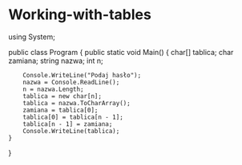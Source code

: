 # Working-with-tables

﻿using System;

public class Program
{
    public static void Main()
    {
        char[] tablica;
        char zamiana;
        string nazwa;
        int n;

        Console.WriteLine("Podaj hasło");
        nazwa = Console.ReadLine();
        n = nazwa.Length;
        tablica = new char[n];
        tablica = nazwa.ToCharArray();
        zamiana = tablica[0];
        tablica[0] = tablica[n - 1];
        tablica[n - 1] = zamiana;
        Console.WriteLine(tablica);
    }
}
